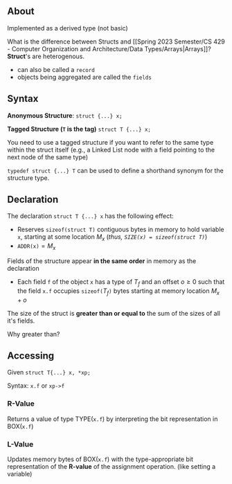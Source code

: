 ## About

Implemented as a derived type (not basic)

What is the difference between Structs and [[Spring 2023 Semester/CS 429 - Computer Organization and Architecture/Data Types/Arrays|Arrays]]? **Struct**'s are heterogenous. 
- can also be called a `record`
- objects being aggregated are called the `fields`
## Syntax

**Anonymous Structure**:
`struct {...} x;`

**Tagged Structure (`T` is the tag)**
`struct T {...} x;`

You need to use a tagged structure if you want to refer to the same type within the struct itself (e.g., a Linked List node with a field pointing to the next node of the same type)

`typedef struct {...} T` can be used to define a shorthand synonym for the structure type.

## Declaration

The declaration `struct T {...} x` has the following effect:
- Reserves `sizeof(struct T)` contiguous bytes in memory to hold variable `x`, starting at some location $M_x$ (*thus, `SIZE(x) = sizeof(struct T)`*)
- `ADDR(x)`$=M_x$ 

Fields of the structure appear **in the same order** in memory as the declaration
- Each field `f` of the object `x` has a type of $T_f$ and an offset $o \geq 0$ such that the field `x.f` occupies `sizeof(`$T_f$`)` bytes starting at memory location $M_x+o$ 

The size of the struct is **greater than or equal to** the sum of the sizes of all it's fields.

Why greater than?

## Accessing

Given `struct T{...} x, *xp;`

Syntax: `x.f` or `xp->f`

### R-Value

Returns a value of type TYPE(`x.f`) by interpreting the bit representation in BOX(`x.f`)

### L-Value

Updates memory bytes of BOX(`x.f`) with the type-appropriate bit representation of the **R-value** of the assignment operation. (like setting a variable)

